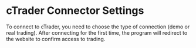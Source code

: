# cTrader Connector Settings

To connect to cTrader, you need to choose the type of connection (demo or real trading). After connecting for the first time, the program will redirect to the website to confirm access to trading.